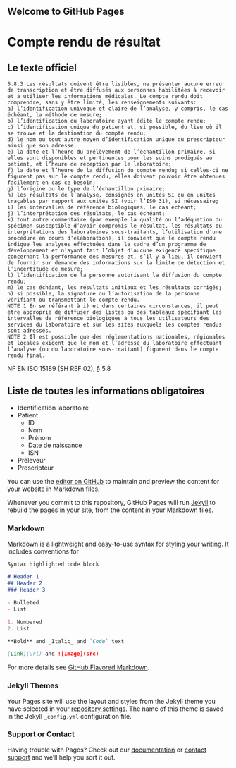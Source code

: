 ## Welcome to GitHub Pages


# Compte rendu de résultat



## Le texte officiel
```text
5.8.3 Les résultats doivent être lisibles, ne présenter aucune erreur de transcription et être diffusés aux personnes habilitées à recevoir et à utiliser les informations médicales. Le compte rendu doit comprendre, sans y être limité, les renseignements suivants:
a) l’identification univoque et claire de l’analyse, y compris, le cas échéant, la méthode de mesure;
b) l’identification du laboratoire ayant édité le compte rendu;
c) l’identification unique du patient et, si possible, du lieu où il se trouve et la destination du compte rendu;
d) le nom ou tout autre moyen d’identification unique du prescripteur ainsi que son adresse;
e) la date et l’heure du prélèvement de l’échantillon primaire, si elles sont disponibles et pertinentes pour les soins prodigués au patient, et l’heure de réception par le laboratoire;
f) la date et l’heure de la diffusion du compte rendu; si celles-ci ne figurent pas sur le compte rendu, elles doivent pouvoir être obtenues facilement en cas ce besoin;
g) l’origine ou le type de l’échantillon primaire;
h) les résultats de l’analyse, consignés en unités SI ou en unités traçables par rapport aux unités SI (voir l’ISO 31), si nécessaire;
i) les intervalles de référence biologiques, le cas échéant;
j) l’interprétation des résultats, le cas échéant;
k) tout autre commentaire (par exemple la qualité ou l’adéquation du spécimen susceptible d’avoir compromis le résultat, les résultats ou interprétations des laboratoires sous-traitants, l’utilisation d’une procédure en cours d’élaboration); il convient que le compte rendu indique les analyses effectuées dans le cadre d’un programme de développement et n’ayant fait l’objet d’aucune exigence spécifique concernant la performance des mesures et, s’il y a lieu, il convient de fournir sur demande des informations sur la limite de détection et l’incertitude de mesure;
l) l’identification de la personne autorisant la diffusion du compte rendu;
m) le cas échéant, les résultats initiaux et les résultats corrigés;
n) si possible, la signature ou l’autorisation de la personne vérifiant ou transmettant le compte rendu.
NOTE 1 En se référant à i) et dans certaines circonstances, il peut être approprié de diffuser des listes ou des tableaux spécifiant les intervalles de référence biologiques à tous les utilisateurs des services du laboratoire et sur les sites auxquels les comptes rendus sont adressés.
NOTE 2 Il est possible que des réglementations nationales, régionales et locales exigent que le nom et l’adresse du laboratoire effectuant l’analyse (ou du laboratoire sous-traitant) figurent dans le compte rendu final.
```
NF EN ISO 15189 (SH REF 02), § 5.8



## Liste de toutes les informations obligatoires

 * Identification laboratoire 
 * Patient 
    * ID
    * Nom
    * Prénom 
    * Date de naissance
    * ISN
 * Préleveur
 * Prescripteur
 


You can use the [editor on GitHub](https://github.com/ubilab-engineering/hl7/edit/master/index.md) to maintain and preview the content for your website in Markdown files.

Whenever you commit to this repository, GitHub Pages will run [Jekyll](https://jekyllrb.com/) to rebuild the pages in your site, from the content in your Markdown files.

### Markdown

Markdown is a lightweight and easy-to-use syntax for styling your writing. It includes conventions for

```markdown
Syntax highlighted code block

# Header 1
## Header 2
### Header 3

- Bulleted
- List

1. Numbered
2. List

**Bold** and _Italic_ and `Code` text

[Link](url) and ![Image](src)
```

For more details see [GitHub Flavored Markdown](https://guides.github.com/features/mastering-markdown/).

### Jekyll Themes

Your Pages site will use the layout and styles from the Jekyll theme you have selected in your [repository settings](https://github.com/ubilab-engineering/hl7/settings). The name of this theme is saved in the Jekyll `_config.yml` configuration file.

### Support or Contact

Having trouble with Pages? Check out our [documentation](https://help.github.com/categories/github-pages-basics/) or [contact support](https://github.com/contact) and we’ll help you sort it out.
